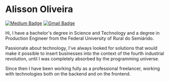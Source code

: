 # Alisson Oliveira

[![Medium Badge](https://img.shields.io/badge/-@alissonraphaeloliveira-000?style=flat-square&logo=Medium&logoColor=white&link=https://medium.com/@alissonraphaeloliveira)](https://medium.com/@alissonraphaeloliveira)
[![Gmail Badge](https://img.shields.io/badge/-alissonraphaeloliveira@gmail.com-000?style=flat-square&logo=Gmail&logoColor=white&link=mailto:alissonraphaelolivera@gmail.com)](mailto:alissonraphaelolivera@gmail.com)

Hi, I have a bachelor's degree in Science and Technology and a degree in Production Engineer from the Federal University of Rural do Semiárido.

Passionate about technology, I've always looked for solutions that would make it possible to insert businesses into the context of the fourth industrial revolution, until I was completely absorbed by the programming universe.

Since then I have been working fully as a professional freelancer, working with technologies both on the backend and on the frontend.

##
